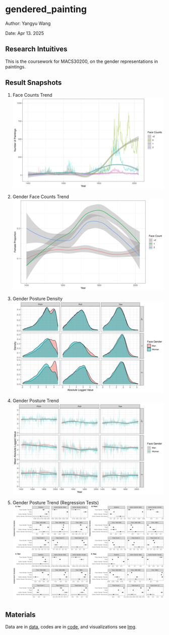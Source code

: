 # gendered_painting

Author: Yangyu Wang

Date: Apr 13. 2025

## Research Intuitives

This is the coursework for MACS30200, on the gender representations in paintings.

## Result Snapshots

1. Face Counts Trend
![img1](Img/1Trend_face.png)

2. Gender Face Counts Trend
![img2](Img/2Trend_gender_face.png)

3. Gender Posture Density
![img3](Img/3gender_posture_density.png)

4. Gender Posture Trend
![img4](Img/4historical_mean_posture.png)

5. Gender Posture Trend (Regression Tests)
![img5](Img/5Combined_All_Coefficient_Plots.png)

## Materials

Data are in [data](data), codes are in [code](code), and visualizations see [Img](Img).
